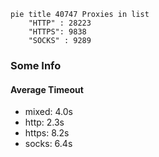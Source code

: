 
```mermaid
pie title 40747 Proxies in list
    "HTTP" : 28223
    "HTTPS": 9838
    "SOCKS" : 9289
```

### Some Info
#### Average Timeout

- mixed: 4.0s
- http: 2.3s
- https: 8.2s
- socks: 6.4s